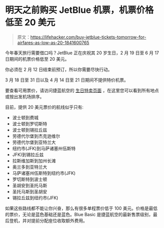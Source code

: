 # 明天之前购买 JetBlue 机票，机票价格低至 20 美元

> 原文：<https://lifehacker.com/buy-jetblue-tickets-tomorrow-for-airfares-as-low-as-20-1841600765>

今年春天旅行需要借口吗？JetBlue 正在庆祝其 20 岁生日，2 月 19 日至 6 月 17 日期间的机票价格低至 20 美元。



你必须在 2 月 12 日结束前预订，所以你需要尽快行动。

3 月 18 日至 31 日以及 4 月 14 日至 21 日期间不提供特价机票。

要查看可用票价，请访问捷蓝航空的 [生日特卖页面](https://www.jetblue.com/sale/birthday-sale-20) ，在这里您可以看到所有地点或按出发机场排序。

目前，提供 20 美元票价的航线似乎只有:

*   波士顿到费城
*   波士顿到罗切斯特
*   波士顿到锡拉丘兹
*   劳德代尔堡到杰克逊维尔
*   劳德代尔堡到亚特兰大
*   纽约市(JFK)到马萨诸塞州伍斯特
*   JFK)到锡拉丘兹
*   拉斯维加斯到加州长滩
*   奥兰多到亚特兰大
*   马萨诸塞州伍斯特到纽约市(JFK)
*   罗切斯特到波士顿
*   圣胡安到圣托马斯
*   圣托马斯到圣胡安
*   锡拉丘兹到纽约市(JFK)

如果这些路线都不能让你兴奋，那么有很多单程票价低于 100 美元。价格是最低的票价，无论是蓝色基础还是蓝色。Blue Basic 是捷蓝航空的最新售票级别，最后登机，并对提前分配座位收取额外费用。